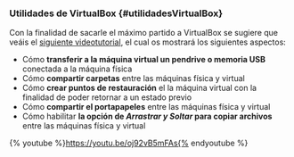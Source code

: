 ### Utilidades de VirtualBox {#utilidadesVirtualBox}

Con la finalidad de sacarle el máximo partido a VirtualBox se sugiere que veáis el [siguiente videotutorial](https://youtu.be/oj92vB5mFAs%7C), el cual os mostrará los siguientes aspectos:

-  Cómo **transferir a la máquina virtual un pendrive o memoria USB** conectada a la máquina física
-  Cómo **compartir carpetas** entre las máquinas física y virtual
-  Cómo **crear puntos de restauración** el la máquina virtual con la finalidad de poder retornar a un estado previo
-  Cómo **compartir el portapapeles** entre las máquinas física y virtual
-  Cómo habilitar **la opción de *Arrastrar y Soltar* para copiar archivos** entre las máquinas física y virtual

{% youtube %}https://youtu.be/oj92vB5mFAs{% endyoutube %}